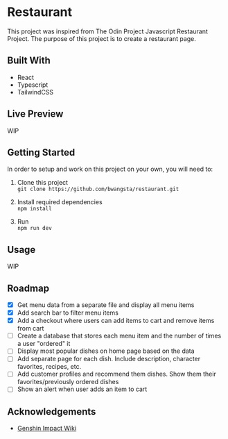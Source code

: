 # Restaurant

This project was inspired from The Odin Project Javascript Restaurant Project. The purpose of this project is to create a restaurant page.

## Built With

- React
- Typescript
- TailwindCSS

## Live Preview

WIP

## Getting Started

In order to setup and work on this project on your own, you will need to:

1. Clone this project\
   `git clone https://github.com/bwangsta/restaurant.git`

2. Install required dependencies\
   `npm install`

3. Run\
   `npm run dev`

## Usage

WIP

## Roadmap

- [x] Get menu data from a separate file and display all menu items
- [x] Add search bar to filter menu items
- [x] Add a checkout where users can add items to cart and remove items from cart
- [ ] Create a database that stores each menu item and the number of times a user "ordered" it
- [ ] Display most popular dishes on home page based on the data
- [ ] Add separate page for each dish. Include description, character favorites, recipes, etc.
- [ ] Add customer profiles and recommend them dishes. Show them their favorites/previously ordered dishes
- [ ] Show an alert when user adds an item to cart

## Acknowledgements

- [Genshin Impact Wiki](https://genshin-impact.fandom.com/wiki/Genshin_Impact_Wiki)
